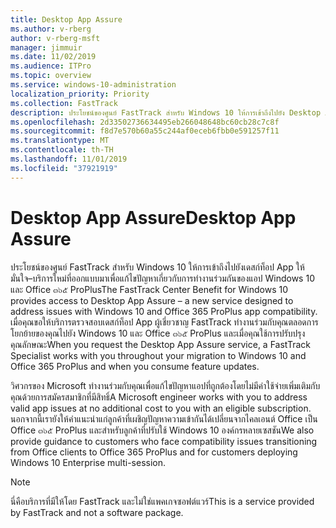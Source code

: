 ```yaml
---
title: Desktop App Assure
ms.author: v-rberg
author: v-rberg-msft
manager: jimmuir
ms.date: 11/02/2019
ms.audience: ITPro
ms.topic: overview
ms.service: windows-10-administration
localization_priority: Priority
ms.collection: FastTrack
description: ประโยชน์ของศูนย์ FastTrack สำหรับ Windows 10 ให้การเข้าถึงไปยัง Desktop App มั่นใจ–บริการที่ออกแบบมาเพื่อแก้ไขปัญหาเกี่ยวกับความเข้ากันได้ของแอป Windows 10 และ Office ๓๖๕ ProPlus
ms.openlocfilehash: 2d33502736634495eb266048648bc60cb28c7c8f
ms.sourcegitcommit: f8d7e570b60a55c244af0eceb6fbb0e591257f11
ms.translationtype: MT
ms.contentlocale: th-TH
ms.lasthandoff: 11/01/2019
ms.locfileid: "37921919"
---
```

# <a name="desktop-app-assure"></a><span data-ttu-id="fa22f-103">Desktop App Assure</span><span class="sxs-lookup"><span data-stu-id="fa22f-103">Desktop App Assure</span></span>

<span data-ttu-id="fa22f-104">ประโยชน์ของศูนย์ FastTrack สำหรับ Windows 10 ให้การเข้าถึงไปยังเดสก์ท็อป App ให้มั่นใจ–บริการใหม่ที่ออกแบบมาเพื่อแก้ไขปัญหาเกี่ยวกับการทำงานร่วมกันของแอป Windows 10 และ Office ๓๖๕ ProPlus</span><span class="sxs-lookup"><span data-stu-id="fa22f-104">The FastTrack Center Benefit for Windows 10 provides access to Desktop App Assure – a new service designed to address issues with Windows 10 and Office 365 ProPlus app compatibility.</span></span> <span data-ttu-id="fa22f-105">เมื่อคุณขอให้บริการตรวจสอบเดสก์ท็อป App ผู้เชี่ยวชาญ FastTrack ทำงานร่วมกับคุณตลอดการโยกย้ายของคุณไปยัง Windows 10 และ Office ๓๖๕ ProPlus และเมื่อคุณใช้การปรับปรุงคุณลักษณะ</span><span class="sxs-lookup"><span data-stu-id="fa22f-105">When you request the Desktop App Assure service, a FastTrack Specialist works with you throughout your migration to Windows 10 and Office 365 ProPlus and when you consume feature updates.</span></span> 

<span data-ttu-id="fa22f-106">วิศวกรของ Microsoft ทำงานร่วมกับคุณเพื่อแก้ไขปัญหาแอปที่ถูกต้องโดยไม่มีค่าใช้จ่ายเพิ่มเติมกับคุณด้วยการสมัครสมาชิกที่มีสิทธิ์</span><span class="sxs-lookup"><span data-stu-id="fa22f-106">A Microsoft engineer works with you to address valid app issues at no additional cost to you with an eligible subscription.</span></span> <span data-ttu-id="fa22f-107">นอกจากนี้เรายังให้คำแนะนำแก่ลูกค้าที่เผชิญปัญหาความเข้ากันได้เปลี่ยนจากไคลเอนต์ Office เป็น Office ๓๖๕ ProPlus และสำหรับลูกค้าที่ปรับใช้ Windows 10 องค์กรหลายเซสชัน</span><span class="sxs-lookup"><span data-stu-id="fa22f-107">We also provide guidance to customers who face compatibility issues transitioning from Office clients to Office 365 ProPlus and for customers deploying Windows 10 Enterprise multi-session.</span></span> 

  > [!NOTE]
> <span data-ttu-id="fa22f-108">นี่คือบริการที่มีให้โดย FastTrack และไม่ใช่แพคเกจซอฟต์แวร์</span><span class="sxs-lookup"><span data-stu-id="fa22f-108">This is a service provided by FastTrack and not a software package.</span></span>

    

 
